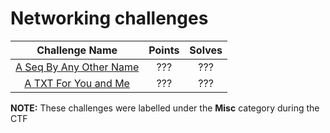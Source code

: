 # Networking challenges

|                   Challenge Name                     | Points | Solves |
|:----------------------------------------------------:|:------:|:------:
| [A Seq By Any Other Name](/a-seq-by-any-other-name) | ??? | ??? |
| [A TXT For You and Me](/a-txt-for-you-and-me) | ??? | ??? |


**NOTE:** These challenges were labelled under the **Misc** category during the CTF
